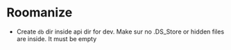 # Roomanize

* Create `db` dir inside api dir for dev. Make sur no .DS_Store or hidden files are inside. It must be empty
